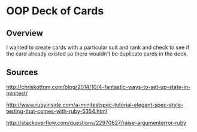 <h1>OOP Deck of Cards</h1>

<h2>Overview</h2>

<p>
I wanted to create cards with a particular suit and rank and check to see if the card already existed so there wouldn't be duplicate cards in the deck.
</p>

<h2>Sources</h2>

<p>
<a href="http://chriskottom.com/blog/2014/10/4-fantastic-ways-to-set-up-state-in-minitest/">http://chriskottom.com/blog/2014/10/4-fantastic-ways-to-set-up-state-in-minitest/</a>
</p>

<p>
<a href="http://www.rubyinside.com/a-minitestspec-tutorial-elegant-spec-style-testing-that-comes-with-ruby-5354.html">http://www.rubyinside.com/a-minitestspec-tutorial-elegant-spec-style-testing-that-comes-with-ruby-5354.html</a>
</p>

<p>
<a href="http://stackoverflow.com/questions/22970627/raise-argumenterror-ruby">http://stackoverflow.com/questions/22970627/raise-argumenterror-ruby</a>
